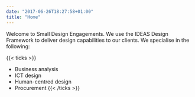 ```yaml
---
date: "2017-06-26T18:27:58+01:00"
title: "Home"
---
```


Welcome to Small Design Engagements. We use the IDEAS Design Framework to deliver design capabilities to our clients. We specialise in the following: 

{{< ticks >}}
* Business analysis
* ICT design
* Human-centred design
* Procurement
{{< /ticks >}}